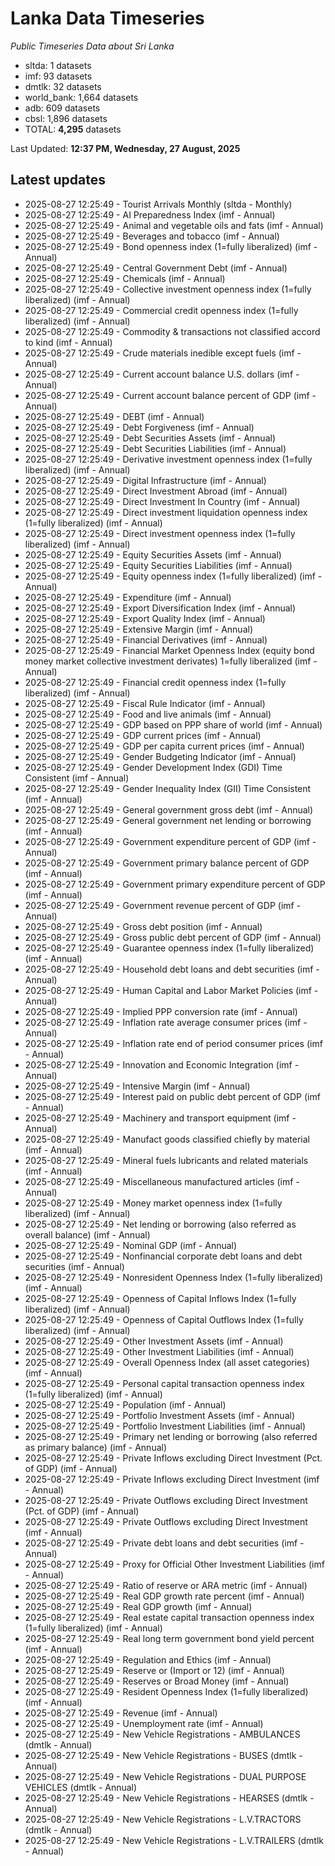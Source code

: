 # Lanka Data Timeseries
*Public Timeseries Data about Sri Lanka*

* sltda: 1 datasets
* imf: 93 datasets
* dmtlk: 32 datasets
* world_bank: 1,664 datasets
* adb: 609 datasets
* cbsl: 1,896 datasets
* TOTAL: **4,295** datasets

Last Updated: **12:37 PM, Wednesday, 27 August, 2025**

## Latest updates

* 2025-08-27 12:25:49 - Tourist Arrivals Monthly (sltda - Monthly)
* 2025-08-27 12:25:49 - AI Preparedness Index (imf - Annual)
* 2025-08-27 12:25:49 - Animal and vegetable oils and fats (imf - Annual)
* 2025-08-27 12:25:49 - Beverages and tobacco (imf - Annual)
* 2025-08-27 12:25:49 - Bond openness index (1=fully liberalized) (imf - Annual)
* 2025-08-27 12:25:49 - Central Government Debt (imf - Annual)
* 2025-08-27 12:25:49 - Chemicals (imf - Annual)
* 2025-08-27 12:25:49 - Collective investment openness index (1=fully liberalized) (imf - Annual)
* 2025-08-27 12:25:49 - Commercial credit openness index (1=fully liberalized) (imf - Annual)
* 2025-08-27 12:25:49 - Commodity & transactions not classified accord to kind (imf - Annual)
* 2025-08-27 12:25:49 - Crude materials inedible except fuels (imf - Annual)
* 2025-08-27 12:25:49 - Current account balance U.S. dollars (imf - Annual)
* 2025-08-27 12:25:49 - Current account balance percent of GDP (imf - Annual)
* 2025-08-27 12:25:49 - DEBT (imf - Annual)
* 2025-08-27 12:25:49 - Debt Forgiveness (imf - Annual)
* 2025-08-27 12:25:49 - Debt Securities Assets (imf - Annual)
* 2025-08-27 12:25:49 - Debt Securities Liabilities (imf - Annual)
* 2025-08-27 12:25:49 - Derivative investment openness index (1=fully liberalized) (imf - Annual)
* 2025-08-27 12:25:49 - Digital Infrastructure (imf - Annual)
* 2025-08-27 12:25:49 - Direct Investment Abroad (imf - Annual)
* 2025-08-27 12:25:49 - Direct Investment In Country (imf - Annual)
* 2025-08-27 12:25:49 - Direct investment liquidation openness index (1=fully liberalized) (imf - Annual)
* 2025-08-27 12:25:49 - Direct investment openness index (1=fully liberalized) (imf - Annual)
* 2025-08-27 12:25:49 - Equity Securities Assets (imf - Annual)
* 2025-08-27 12:25:49 - Equity Securities Liabilities (imf - Annual)
* 2025-08-27 12:25:49 - Equity openness index (1=fully liberalized) (imf - Annual)
* 2025-08-27 12:25:49 - Expenditure (imf - Annual)
* 2025-08-27 12:25:49 - Export Diversification Index (imf - Annual)
* 2025-08-27 12:25:49 - Export Quality Index (imf - Annual)
* 2025-08-27 12:25:49 - Extensive Margin (imf - Annual)
* 2025-08-27 12:25:49 - Financial Derivatives (imf - Annual)
* 2025-08-27 12:25:49 - Financial Market Openness Index (equity bond money market collective investment derivates) 1=fully liberalized (imf - Annual)
* 2025-08-27 12:25:49 - Financial credit openness index (1=fully liberalized) (imf - Annual)
* 2025-08-27 12:25:49 - Fiscal Rule Indicator (imf - Annual)
* 2025-08-27 12:25:49 - Food and live animals (imf - Annual)
* 2025-08-27 12:25:49 - GDP based on PPP share of world (imf - Annual)
* 2025-08-27 12:25:49 - GDP current prices (imf - Annual)
* 2025-08-27 12:25:49 - GDP per capita current prices (imf - Annual)
* 2025-08-27 12:25:49 - Gender Budgeting Indicator (imf - Annual)
* 2025-08-27 12:25:49 - Gender Development Index (GDI) Time Consistent (imf - Annual)
* 2025-08-27 12:25:49 - Gender Inequality Index (GII) Time Consistent (imf - Annual)
* 2025-08-27 12:25:49 - General government gross debt (imf - Annual)
* 2025-08-27 12:25:49 - General government net lending or borrowing (imf - Annual)
* 2025-08-27 12:25:49 - Government expenditure percent of GDP (imf - Annual)
* 2025-08-27 12:25:49 - Government primary balance percent of GDP (imf - Annual)
* 2025-08-27 12:25:49 - Government primary expenditure percent of GDP (imf - Annual)
* 2025-08-27 12:25:49 - Government revenue percent of GDP (imf - Annual)
* 2025-08-27 12:25:49 - Gross debt position (imf - Annual)
* 2025-08-27 12:25:49 - Gross public debt percent of GDP (imf - Annual)
* 2025-08-27 12:25:49 - Guarantee openness index (1=fully liberalized) (imf - Annual)
* 2025-08-27 12:25:49 - Household debt loans and debt securities (imf - Annual)
* 2025-08-27 12:25:49 - Human Capital and Labor Market Policies (imf - Annual)
* 2025-08-27 12:25:49 - Implied PPP conversion rate (imf - Annual)
* 2025-08-27 12:25:49 - Inflation rate average consumer prices (imf - Annual)
* 2025-08-27 12:25:49 - Inflation rate end of period consumer prices (imf - Annual)
* 2025-08-27 12:25:49 - Innovation and Economic Integration (imf - Annual)
* 2025-08-27 12:25:49 - Intensive Margin (imf - Annual)
* 2025-08-27 12:25:49 - Interest paid on public debt percent of GDP (imf - Annual)
* 2025-08-27 12:25:49 - Machinery and transport equipment (imf - Annual)
* 2025-08-27 12:25:49 - Manufact goods classified chiefly by material (imf - Annual)
* 2025-08-27 12:25:49 - Mineral fuels lubricants and related materials (imf - Annual)
* 2025-08-27 12:25:49 - Miscellaneous manufactured articles (imf - Annual)
* 2025-08-27 12:25:49 - Money market openness index (1=fully liberalized) (imf - Annual)
* 2025-08-27 12:25:49 - Net lending or borrowing (also referred as overall balance) (imf - Annual)
* 2025-08-27 12:25:49 - Nominal GDP (imf - Annual)
* 2025-08-27 12:25:49 - Nonfinancial corporate debt loans and debt securities (imf - Annual)
* 2025-08-27 12:25:49 - Nonresident Openness Index (1=fully liberalized) (imf - Annual)
* 2025-08-27 12:25:49 - Openness of Capital Inflows Index (1=fully liberalized) (imf - Annual)
* 2025-08-27 12:25:49 - Openness of Capital Outflows Index (1=fully liberalized) (imf - Annual)
* 2025-08-27 12:25:49 - Other Investment Assets (imf - Annual)
* 2025-08-27 12:25:49 - Other Investment Liabilities (imf - Annual)
* 2025-08-27 12:25:49 - Overall Openness Index (all asset categories) (imf - Annual)
* 2025-08-27 12:25:49 - Personal capital transaction openness index (1=fully liberalized) (imf - Annual)
* 2025-08-27 12:25:49 - Population (imf - Annual)
* 2025-08-27 12:25:49 - Portfolio Investment Assets (imf - Annual)
* 2025-08-27 12:25:49 - Portfolio Investment Liabilities (imf - Annual)
* 2025-08-27 12:25:49 - Primary net lending or borrowing (also referred as primary balance) (imf - Annual)
* 2025-08-27 12:25:49 - Private Inflows excluding Direct Investment (Pct. of GDP) (imf - Annual)
* 2025-08-27 12:25:49 - Private Inflows excluding Direct Investment (imf - Annual)
* 2025-08-27 12:25:49 - Private Outflows excluding Direct Investment (Pct. of GDP) (imf - Annual)
* 2025-08-27 12:25:49 - Private Outflows excluding Direct Investment (imf - Annual)
* 2025-08-27 12:25:49 - Private debt loans and debt securities (imf - Annual)
* 2025-08-27 12:25:49 - Proxy for Official Other Investment Liabilities (imf - Annual)
* 2025-08-27 12:25:49 - Ratio of reserve or ARA metric (imf - Annual)
* 2025-08-27 12:25:49 - Real GDP growth rate percent (imf - Annual)
* 2025-08-27 12:25:49 - Real GDP growth (imf - Annual)
* 2025-08-27 12:25:49 - Real estate capital transaction openness index (1=fully liberalized) (imf - Annual)
* 2025-08-27 12:25:49 - Real long term government bond yield percent (imf - Annual)
* 2025-08-27 12:25:49 - Regulation and Ethics (imf - Annual)
* 2025-08-27 12:25:49 - Reserve or (Import or 12) (imf - Annual)
* 2025-08-27 12:25:49 - Reserves or Broad Money (imf - Annual)
* 2025-08-27 12:25:49 - Resident Openness Index (1=fully liberalized) (imf - Annual)
* 2025-08-27 12:25:49 - Revenue (imf - Annual)
* 2025-08-27 12:25:49 - Unemployment rate (imf - Annual)
* 2025-08-27 12:25:49 - New Vehicle Registrations - AMBULANCES (dmtlk - Annual)
* 2025-08-27 12:25:49 - New Vehicle Registrations - BUSES (dmtlk - Annual)
* 2025-08-27 12:25:49 - New Vehicle Registrations - DUAL PURPOSE VEHICLES (dmtlk - Annual)
* 2025-08-27 12:25:49 - New Vehicle Registrations - HEARSES (dmtlk - Annual)
* 2025-08-27 12:25:49 - New Vehicle Registrations - L.V.TRACTORS (dmtlk - Annual)
* 2025-08-27 12:25:49 - New Vehicle Registrations - L.V.TRAILERS (dmtlk - Annual)